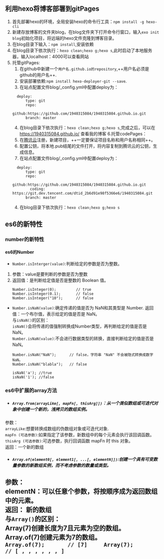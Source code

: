 ## 利用hexo将博客部署到gitPages
1. 首先部署hexo的环境，全局安装hexo的命令行工具：`npm install -g hexo-cli`
2. 新建存放博客的文件夹blog，在blog文件夹下打开命令行窗口，输入`exo init blog`初始化项目，将远端的hexo文件克隆到博客目录。
3. 在blog目录下输入：`npm install`,安装依赖
4. 在blog目录下依次执行：`hexo clean;hexo g;hexo s`,此时启动了本地服务器，输入localhost：4000可以查看网站
5. 托管gitPages:
   1. 在github中新建一个`用户名.github.io的repository`,++用户名必须是github的用户名++.  
   2. 安装部署依赖:`npm install hexo-deployer-git --save`.  
   3. 在站点配置文件blog/_config.yml中配置deploy为：
    ```
      deploy:
          type: git
          repo: 
            github:https://github.com/1940315084/1940315084.github.io.git
          branch: master
    ```
   4. 在blog目录下依次执行：`hexo clean;hexo g;hexo s`,完成之后，可以在 https://1940315084.github.io/ 查看我的博客
6.托管codePages：
   1. 在[腾讯云](https://cloud.tencent.com/)注册，新建项目，++一定要保证项目名称和用户名称相同++。
   2. 配置公钥，将本地.pub结尾的文件打开，将内容复制到腾讯云的公钥，生成信息。
   3. 在站点配置文件blog/_config.yml中配置deploy为：
    ```
      deploy:
          type: git
          repo: 
            github:https://github.com/1940315084/1940315084.github.io.git
            coding: https://git.dev.tencent.com/dtid_2b6d91e98f5366e6/1940315084.git
          branch: master
    ```
   4. 在blog目录下依次执行：`hexo clean;hexo g;hexo s`
##  es6的新特性
### number的新特性
#### es6的Number
- `Number.isInterger(value)`:判断给定的参数是否为整数。
1. 参数：value是要判断的参数是否为整数
2. 返回值：是判断给定值是否是整数的 Boolean 值。
    ```
    Number.isInteger(0);         // true
    Number.isInteger(0.1);       // false
    Number.isInteger("10");      // false
    ```
- `Number.isNaN(value)`:确定传递的值是否为 NaN和其类型是 Number.
返回值：一个布尔值，表示给定的值是否是 NaN。<br>
   与`isNaN()`的区别：<br>
    `isNaN()`会将传递的值强制转换成Number类型，再判断给定的值是否是NaN。<br>
    `Number.isNaN(value)`:不会进行数据类型的转换，直接判断给定的值是否是NaN。
    ```
    Number.isNaN("NaN");      // false，字符串 "NaN" 不会被隐式转换成数字 NaN。
    Number.isNaN("blabla");   // false
    
    isNaN('a'); //true
    isNaN('1'); //false
    ```
### es6中扩展的array方法
- ##### `Array.from(arrayLike[, mapFn[, thisArg]])`：从一个类似数组或可迭代对象中创建一个新的，浅拷贝的数组实例。
参数：                    
`arrayLike`:想要转换成数组的伪数组对象或可迭代对象.                    
`mapFn (可选参数)`:如果指定了该参数，新数组中的每个元素会执行该回调函数。
`thisArg (可选参数)`:可选参数，执行回调函数 mapFn 时 this 对象。<br>
返回：一个新的数组<br>
- ##### `Array.of(element0[, element1[, ...[, elementN]])`:创建一个具有可变数量参数的新数组实例，而不考虑参数的数量或类型。
参数：  
elementN：可以任意个参数，将按顺序成为返回数组中的元素。  
返回：  新的数组   
**与`Array()`的区别**：  
    Array(7)创建长度为7且元素为空的数组。   
    Array.of(7)创建元素为7的数组。  
    ```
    Array.of(7);       // [7]    
    Array(7);          // [ , , , , , , ]
    ```
- 

    
   
